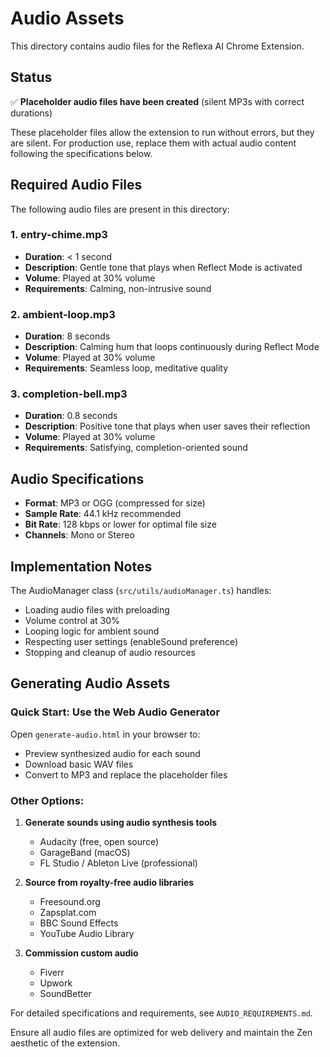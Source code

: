 # Audio Assets

This directory contains audio files for the Reflexa AI Chrome Extension.

## Status

✅ **Placeholder audio files have been created** (silent MP3s with correct durations)

These placeholder files allow the extension to run without errors, but they are silent. For production use, replace them with actual audio content following the specifications below.

## Required Audio Files

The following audio files are present in this directory:

### 1. entry-chime.mp3

- **Duration**: < 1 second
- **Description**: Gentle tone that plays when Reflect Mode is activated
- **Volume**: Played at 30% volume
- **Requirements**: Calming, non-intrusive sound

### 2. ambient-loop.mp3

- **Duration**: 8 seconds
- **Description**: Calming hum that loops continuously during Reflect Mode
- **Volume**: Played at 30% volume
- **Requirements**: Seamless loop, meditative quality

### 3. completion-bell.mp3

- **Duration**: 0.8 seconds
- **Description**: Positive tone that plays when user saves their reflection
- **Volume**: Played at 30% volume
- **Requirements**: Satisfying, completion-oriented sound

## Audio Specifications

- **Format**: MP3 or OGG (compressed for size)
- **Sample Rate**: 44.1 kHz recommended
- **Bit Rate**: 128 kbps or lower for optimal file size
- **Channels**: Mono or Stereo

## Implementation Notes

The AudioManager class (`src/utils/audioManager.ts`) handles:

- Loading audio files with preloading
- Volume control at 30%
- Looping logic for ambient sound
- Respecting user settings (enableSound preference)
- Stopping and cleanup of audio resources

## Generating Audio Assets

### Quick Start: Use the Web Audio Generator

Open `generate-audio.html` in your browser to:

- Preview synthesized audio for each sound
- Download basic WAV files
- Convert to MP3 and replace the placeholder files

### Other Options:

1. **Generate sounds using audio synthesis tools**
   - Audacity (free, open source)
   - GarageBand (macOS)
   - FL Studio / Ableton Live (professional)

2. **Source from royalty-free audio libraries**
   - Freesound.org
   - Zapsplat.com
   - BBC Sound Effects
   - YouTube Audio Library

3. **Commission custom audio**
   - Fiverr
   - Upwork
   - SoundBetter

For detailed specifications and requirements, see `AUDIO_REQUIREMENTS.md`.

Ensure all audio files are optimized for web delivery and maintain the Zen aesthetic of the extension.
